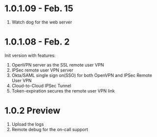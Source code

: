 # 1.0.1.09  - Feb. 15
1. Watch dog for the web server

# 1.0.1.08 - Feb. 2
Init version with features:
1. OpenVPN server as the SSL remote user VPN
2. IPSec remote user VPN server
3. Okta/SAML single sign on(SSO) for both OpenVPN and IPSec Remote User VPN
4. Cloud-to-Cloud IPSec Tunnel
5. Token-expiration secures the remote user VPN link


# 1.0.2 Preview
1. Upload the logs
2. Remote debug for the on-call support
